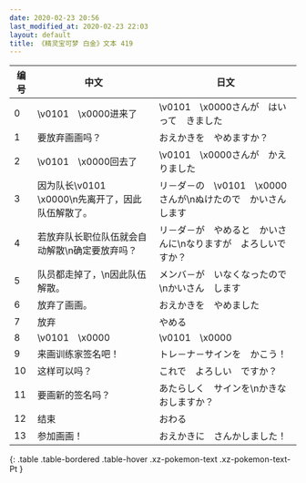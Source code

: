 ```yaml
---
date: 2020-02-23 20:56
last_modified_at: 2020-02-23 22:03
layout: default
title: 《精灵宝可梦 白金》文本 419
---
```

| 编号 | 中文 | 日文 |
| ---- | ---- | ---- |
| 0 | \v0101　\x0000进来了 | \v0101　\x0000さんが　はいって　きました |
| 1 | 要放弃画画吗？ | おえかきを　やめますか？ |
| 2 | \v0101　\x0000回去了 | \v0101　\x0000さんが　かえりました |
| 3 | 因为队长\v0101　\x0000\n先离开了，因此队伍解散了。 | リ－ダ－の　\v0101　\x0000さんが\nぬけたので　かいさん　します |
| 4 | 若放弃队长职位队伍就会自动解散\n确定要放弃吗？ | リ－ダ－が　やめると　かいさんに\nなりますが　よろしいですか？ |
| 5 | 队员都走掉了，\n因此队伍解散。 | メンバ－が　いなくなったので\nかいさん　します |
| 6 | 放弃了画画。 | おえかきを　やめました |
| 7 | 放弃 | やめる |
| 8 | \v0101　\x0000 | \v0101　\x0000 |
| 9 | 来画训练家签名吧！ | トレ－ナ－サインを　かこう！ |
| 10 | 这样可以吗？ | これで　よろしい　ですか？ |
| 11 | 要画新的签名吗？ | あたらしく　サインを\nかきなおしますか？ |
| 12 | 结束 | おわる |
| 13 | 参加画画！ | おえかきに　さんかしました！ |
{: .table .table-bordered .table-hover .xz-pokemon-text .xz-pokemon-text-Pt }